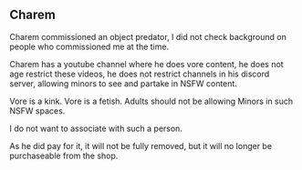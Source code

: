 ## Charem

Charem commissioned an object predator, I did not check background on people who commissioned me at the time.

Charem has a youtube channel where he does vore content, he does not age restrict these videos, he does not restrict channels in his discord server, allowing minors to see and partake in NSFW content.

Vore is a kink. Vore is a fetish. Adults should not be allowing Minors in such NSFW spaces.

I do not want to associate with such a person.

As he did pay for it, it will not be fully removed, but it will no longer be purchaseable from the shop.
